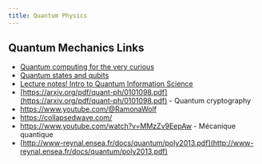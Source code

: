 ```yaml
---
title: Quantum Physics
---
```


## Quantum Mechanics Links

- [Quantum computing for the very curious](https://quantum.country/qcvc)
- [Quantum states and qubits](https://learn.qiskit.org/course/ch-states/introduction)
- [Lecture notes! Intro to Quantum Information Science](https://scottaaronson.blog/?p=3943)
- [https://arxiv.org/pdf/quant-ph/0101098.pdf](https://arxiv.org/pdf/quant-ph/0101098.pdf) - Quantum cryptography
- <https://www.youtube.com/@RamonaWolf>
- <https://collapsedwave.com/>
- <https://www.youtube.com/watch?v=MMzZv9EepAw> - Mécanique quantique
- [http://www-reynal.ensea.fr/docs/quantum/poly2013.pdf](http://www-reynal.ensea.fr/docs/quantum/poly2013.pdf)
